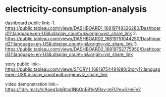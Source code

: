 # electricity-consumption-analysis


dashboard public link:-1. https://public.tableau.com/views/DASHBOARD1_16819748326280/Dashboard1?:language=en-US&:display_count=n&:origin=viz_share_link
                       2. https://public.tableau.com/views/DASHBOARD2_16819751044250/Dashboard2?:language=en-US&:display_count=n&:origin=viz_share_link
                       3. https://public.tableau.com/views/DASHBOARD3_16819752775950/Dashboard3?:language=en-US&:display_count=n&:origin=viz_share_link
                       
                        
story public link:-   https://public.tableau.com/views/STORY1_16819754491980/Story1?:language=en-US&:display_count=n&:origin=viz_share_link         


video demonstration link:-  https://1drv.ms/v/s!Aoeg1qbRms1NbOnE81yMRxv-mF0?e=GHeFv2
